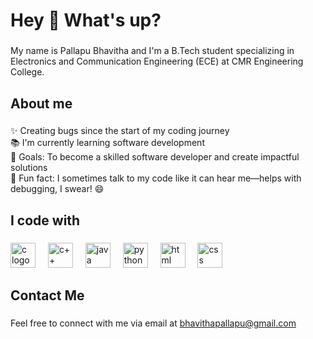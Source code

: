 <h1 align="left">Hey 👋 What's up?</h1>

###

<p align="left">My name is Pallapu Bhavitha and I'm a B.Tech student specializing in Electronics and Communication Engineering (ECE) at CMR Engineering College.</p>

###

<h2 align="left">About me</h2>

###

<p align="left">✨ Creating bugs since the start of my coding journey<br>📚 I'm currently learning software development<br>🎯 Goals: To become a skilled software developer and create impactful solutions<br>🎲 Fun fact: I sometimes talk to my code like it can hear me—helps with debugging, I swear! 😄</p>

###

<h2 align="left">I code with</h2>

###

<div align="left">
  <img src="https://cdn.jsdelivr.net/gh/devicons/devicon/icons/c/c-original.svg" height="40" alt="c logo"  />
  <img width="12" />
  <img src="https://cdn.jsdelivr.net/gh/devicons/devicon/icons/cplusplus/cplusplus-original.svg" height="40" alt="c++ logo"  />
  <img width="12" />
  <img src="https://cdn.jsdelivr.net/gh/devicons/devicon/icons/java/java-original.svg" height="40" alt="java logo"  />
  <img width="12" />
  <img src="https://cdn.jsdelivr.net/gh/devicons/devicon/icons/python/python-original.svg" height="40" alt="python logo"  />
  <img width="12" />
  <img src="https://cdn.jsdelivr.net/gh/devicons/devicon/icons/html5/html5-original.svg" height="40" alt="html logo"  />
  <img width="12" />
  <img src="https://cdn.jsdelivr.net/gh/devicons/devicon/icons/css3/css3-original.svg" height="40" alt="css logo"  />
</div>

###

<h2 align="left">Contact Me</h2>

###

<p align="left">Feel free to connect with me via email at <a href="mailto:bhavithapallapu@gmail.com">bhavithapallapu@gmail.com</a></p>

###

